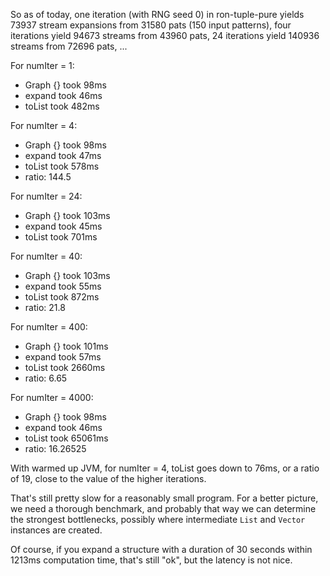 So as of today, one iteration (with RNG seed 0) in ron-tuple-pure yields 73937 stream expansions
from 31580 pats (150 input patterns), four iterations yield 94673 streams from 43960 pats, 
24 iterations yield 140936 streams from 72696 pats, ...

For numIter = 1:

- Graph {} took 98ms
- expand   took 46ms
- toList   took 482ms

For numIter = 4:

- Graph {} took 98ms
- expand   took 47ms
- toList   took 578ms
- ratio: 144.5

For numIter = 24:

- Graph {} took 103ms
- expand   took 45ms
- toList   took 701ms

For numIter = 40:

- Graph {} took 103ms
- expand   took 55ms
- toList   took 872ms
- ratio: 21.8

For numIter = 400:

- Graph {} took 101ms
- expand   took 57ms
- toList   took 2660ms
- ratio: 6.65

For numIter = 4000:

- Graph {} took 98ms
- expand   took 46ms
- toList   took 65061ms
- ratio: 16.26525

With warmed up JVM, for numIter = 4, toList goes down to 76ms, or a ratio of 19, close to the
value of the higher iterations.

That's still pretty slow for a reasonably small program. For a better picture, we need a
thorough benchmark, and probably that way we can determine the strongest bottlenecks,
possibly where intermediate `List` and `Vector` instances are created.

Of course, if you expand a structure with a duration of 30 seconds within 1213ms computation
time, that's still "ok", but the latency is not nice.